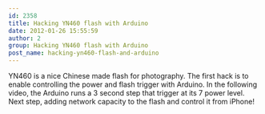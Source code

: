 ```yaml
---
id: 2358
title: Hacking YN460 flash with Arduino
date: 2012-01-26 15:55:59
author: 2
group: Hacking YN460 flash with Arduino
post_name: hacking-yn460-flash-and-arduino
---
```


YN460 is a nice Chinese made flash for photography. The first hack is to enable controlling the power and flash trigger with Arduino. In the following video, the Arduino runs a 3 second step that trigger at its 7 power level. Next step, adding network capacity to the flash and control it from iPhone!